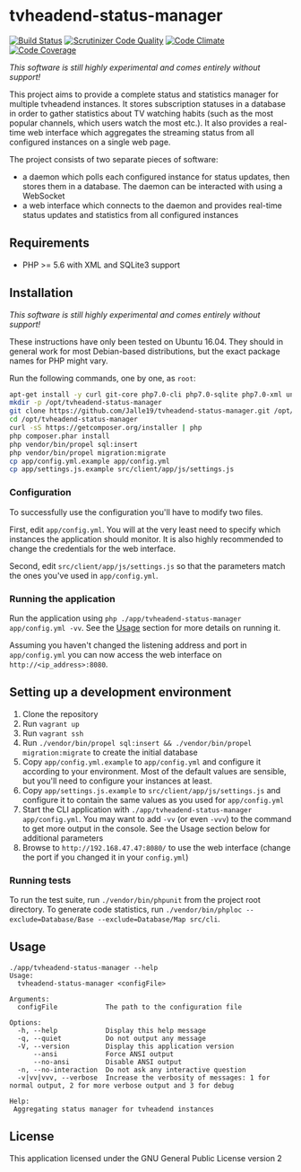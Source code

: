 # tvheadend-status-manager

[![Build Status](https://travis-ci.org/Jalle19/tvheadend-status-manager.svg?branch=master)](https://travis-ci.org/Jalle19/tvheadend-status-manager) 
[![Scrutinizer Code Quality](https://scrutinizer-ci.com/g/Jalle19/tvheadend-status-manager/badges/quality-score.png?b=master)](https://scrutinizer-ci.com/g/Jalle19/tvheadend-status-manager/?branch=master) 
[![Code Climate](https://codeclimate.com/github/Jalle19/tvheadend-status-manager/badges/gpa.svg)](https://codeclimate.com/github/Jalle19/tvheadend-status-manager) 
[![Code Coverage](https://scrutinizer-ci.com/g/Jalle19/tvheadend-status-manager/badges/coverage.png?b=master)](https://scrutinizer-ci.com/g/Jalle19/tvheadend-status-manager/?branch=master)

*This software is still highly experimental and comes entirely without support!*

This project aims to provide a complete status and statistics manager for multiple tvheadend instances. It stores 
subscription statuses in a database in order to gather statistics about TV watching habits (such as the most popular 
channels, which users watch the most etc.). It also provides a real-time web interface which aggregates the streaming 
status from all configured instances on a single web page.

The project consists of two separate pieces of software:
 
* a daemon which polls each configured instance for status updates, then stores them in a database. The daemon can be 
interacted with using a WebSocket
* a web interface which connects to the daemon and provides real-time status updates and statistics from all configured 
instances

## Requirements

* PHP >= 5.6 with XML and SQLite3 support

## Installation

*This software is still highly experimental and comes entirely without support!*

These instructions have only been tested on Ubuntu 16.04. They should in general work for most Debian-based 
distributions, but the exact package names for PHP might vary.

Run the following commands, one by one, as `root`:

```bash
apt-get install -y curl git-core php7.0-cli php7.0-sqlite php7.0-xml unzip
mkdir -p /opt/tvheadend-status-manager
git clone https://github.com/Jalle19/tvheadend-status-manager.git /opt/tvheadend-status-manager
cd /opt/tvheadend-status-manager
curl -sS https://getcomposer.org/installer | php
php composer.phar install
php vendor/bin/propel sql:insert
php vendor/bin/propel migration:migrate
cp app/config.yml.example app/config.yml
cp app/settings.js.example src/client/app/js/settings.js
``` 

### Configuration

To successfully use the configuration you'll have to modify two files.

First, edit `app/config.yml`. You will at the very least need to specify which instances the application should 
monitor. It is also highly recommended to change the credentials for the web interface.

Second, edit `src/client/app/js/settings.js` so that the parameters match the ones you've used in `app/config.yml`. 

### Running the application

Run the application using `php ./app/tvheadend-status-manager app/config.yml -vv`. See the [Usage](#usage) section for 
more details on running it.

Assuming you haven't changed the listening address and port in `app/config.yml` you can now access the web interface on 
`http://<ip_address>:8080`.

## Setting up a development environment

1. Clone the repository
2. Run `vagrant up`
3. Run `vagrant ssh`
4. Run `./vendor/bin/propel sql:insert && ./vendor/bin/propel migration:migrate` to create the initial database
4. Copy `app/config.yml.example` to `app/config.yml` and configure it according to your environment. Most of the 
default values are sensible, but you'll need to configure your instances at least.
5. Copy `app/settings.js.example` to `src/client/app/js/settings.js` and configure it to contain the same values as 
you used for `app/config.yml`
6. Start the CLI application with `./app/tvheadend-status-manager app/config.yml`. You may want to 
add `-vv` (or even `-vvv`) to the command to get more output in the console. See the Usage section below for additional 
parameters
7. Browse to `http://192.168.47.47:8080/` to use the web interface (change the port if you changed it in 
your `config.yml`)

### Running tests

To run the test suite, run `./vendor/bin/phpunit` from the project root directory. To generate code statistics, run 
`./vendor/bin/phploc --exclude=Database/Base --exclude=Database/Map src/cli`.

## Usage

```
./app/tvheadend-status-manager --help
Usage:
  tvheadend-status-manager <configFile>

Arguments:
  configFile            The path to the configuration file

Options:
  -h, --help            Display this help message
  -q, --quiet           Do not output any message
  -V, --version         Display this application version
      --ansi            Force ANSI output
      --no-ansi         Disable ANSI output
  -n, --no-interaction  Do not ask any interactive question
  -v|vv|vvv, --verbose  Increase the verbosity of messages: 1 for normal output, 2 for more verbose output and 3 for debug

Help:
 Aggregating status manager for tvheadend instances
```

## License

This application licensed under the GNU General Public License version 2
